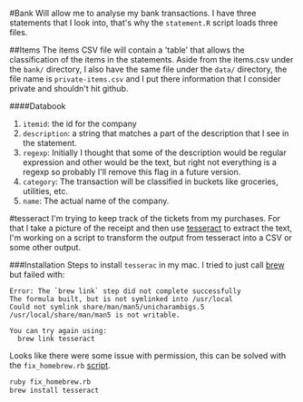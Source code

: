#Bank
Will allow me to analyse my bank transactions. I have three statements that
I look into, that's why the `statement.R` script loads three files.

##Items
The items CSV file will contain a 'table' that allows the classification of the
items in the statements. Aside from the items.csv under the `bank/` directory,
I also have the same file under the `data/` directory, the file name is
`private-items.csv` and I put there information that I consider private and
shouldn't hit github.

####Databook
1. `itemid`: the id for the company
2. `description`: a string that matches a part of the description that I see in
   the statement.
3. `regexp`: Initially I thought that some of the description would be regular
   expression and other would be the text, but right not everything is a regexp
   so probably I'll remove this flag in a future version.
4. `category`: The transaction will be classified in buckets like groceries,
   utilities, etc.
5. `name`: The actual name of the company.


#tesseract
I'm trying to keep track of the tickets from my purchases. For that I take
a picture of the receipt and then use [tesseract][3] to extract the text, I'm
working on a script to transform the output from tesseract into a CSV or some
other output.

###Installation
Steps to install `tesserac` in my mac. I tried to just call [brew][2] but
failed with:

```
Error: The `brew link` step did not complete successfully
The formula built, but is not symlinked into /usr/local
Could not symlink share/man/man5/unicharambigs.5
/usr/local/share/man/man5 is not writable.

You can try again using:
  brew link tesseract
```

Looks like there were some issue with permission, this can be solved with the
`fix_homebrew.rb` [script][1].

```bash
ruby fix_homebrew.rb
brew install tesseract
```

[1]: https://gist.github.com/rpavlik/768518
[2]: http://brew.sh/
[3]: https://github.com/tesseract-ocr/tesseract
